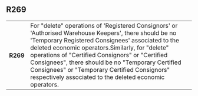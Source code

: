 ## R269
<table>
 <tr>
  <th>
   R269
  </th>
  <td>
   For "delete" operations of 'Registered Consignors'  or 'Authorised Warehouse Keepers', there should be no 'Temporary Registered Consignees' associated to the deleted economic operators.Similarly, for "delete" operations of "Certified Consignors" or "Certified Consignees", there should be no "Temporary Certified Consignees" or "Temporary Certified Consignors" respectively associated to the deleted economic operators.
  </td>
 </tr>
</table>
